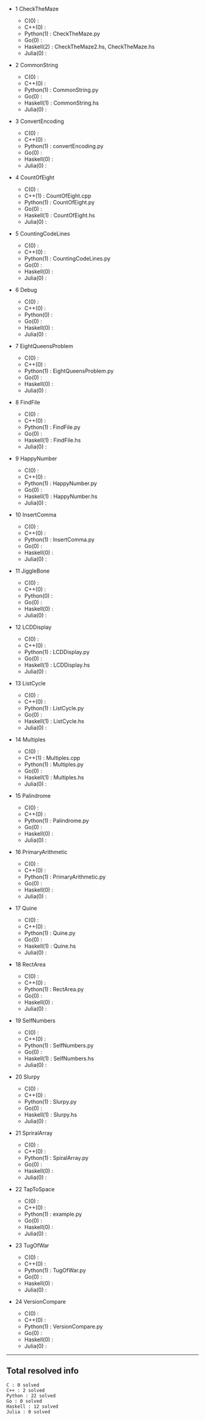 * 1 CheckTheMaze
	* C(0) : 
	* C++(0) : 
	* Python(1) : CheckTheMaze.py
	* Go(0) : 
	* Haskell(2) : CheckTheMaze2.hs, CheckTheMaze.hs
	* Julia(0) : 

* 2 CommonString
	* C(0) : 
	* C++(0) : 
	* Python(1) : CommonString.py
	* Go(0) : 
	* Haskell(1) : CommonString.hs
	* Julia(0) : 

* 3 ConvertEncoding
	* C(0) : 
	* C++(0) : 
	* Python(1) : convertEncoding.py
	* Go(0) : 
	* Haskell(0) : 
	* Julia(0) : 

* 4 CountOfEight
	* C(0) : 
	* C++(1) : CountOfEight.cpp
	* Python(1) : CountOfEight.py
	* Go(0) : 
	* Haskell(1) : CountOfEight.hs
	* Julia(0) : 

* 5 CountingCodeLines
	* C(0) : 
	* C++(0) : 
	* Python(1) : CountingCodeLines.py
	* Go(0) : 
	* Haskell(0) : 
	* Julia(0) : 

* 6 Debug
	* C(0) : 
	* C++(0) : 
	* Python(0) : 
	* Go(0) : 
	* Haskell(0) : 
	* Julia(0) : 

* 7 EightQueensProblem
	* C(0) : 
	* C++(0) : 
	* Python(1) : EightQueensProblem.py
	* Go(0) : 
	* Haskell(0) : 
	* Julia(0) : 

* 8 FindFile
	* C(0) : 
	* C++(0) : 
	* Python(1) : FindFile.py
	* Go(0) : 
	* Haskell(1) : FindFile.hs
	* Julia(0) : 

* 9 HappyNumber
	* C(0) : 
	* C++(0) : 
	* Python(1) : HappyNumber.py
	* Go(0) : 
	* Haskell(1) : HappyNumber.hs
	* Julia(0) : 

* 10 InsertComma
	* C(0) : 
	* C++(0) : 
	* Python(1) : InsertComma.py
	* Go(0) : 
	* Haskell(0) : 
	* Julia(0) : 

* 11 JiggleBone
	* C(0) : 
	* C++(0) : 
	* Python(0) : 
	* Go(0) : 
	* Haskell(0) : 
	* Julia(0) : 

* 12 LCDDisplay
	* C(0) : 
	* C++(0) : 
	* Python(1) : LCDDisplay.py
	* Go(0) : 
	* Haskell(1) : LCDDisplay.hs
	* Julia(0) : 

* 13 ListCycle
	* C(0) : 
	* C++(0) : 
	* Python(1) : ListCycle.py
	* Go(0) : 
	* Haskell(1) : ListCycle.hs
	* Julia(0) : 

* 14 Multiples
	* C(0) : 
	* C++(1) : Multiples.cpp
	* Python(1) : Multiples.py
	* Go(0) : 
	* Haskell(1) : Multiples.hs
	* Julia(0) : 

* 15 Palindrome
	* C(0) : 
	* C++(0) : 
	* Python(1) : Palindrome.py
	* Go(0) : 
	* Haskell(0) : 
	* Julia(0) : 

* 16 PrimaryArithmetic
	* C(0) : 
	* C++(0) : 
	* Python(1) : PrimaryArithmetic.py
	* Go(0) : 
	* Haskell(0) : 
	* Julia(0) : 

* 17 Quine
	* C(0) : 
	* C++(0) : 
	* Python(1) : Quine.py
	* Go(0) : 
	* Haskell(1) : Quine.hs
	* Julia(0) : 

* 18 RectArea
	* C(0) : 
	* C++(0) : 
	* Python(1) : RectArea.py
	* Go(0) : 
	* Haskell(0) : 
	* Julia(0) : 

* 19 SelfNumbers
	* C(0) : 
	* C++(0) : 
	* Python(1) : SelfNumbers.py
	* Go(0) : 
	* Haskell(1) : SelfNumbers.hs
	* Julia(0) : 

* 20 Slurpy
	* C(0) : 
	* C++(0) : 
	* Python(1) : Slurpy.py
	* Go(0) : 
	* Haskell(1) : Slurpy.hs
	* Julia(0) : 

* 21 SpriralArray
	* C(0) : 
	* C++(0) : 
	* Python(1) : SpiralArray.py
	* Go(0) : 
	* Haskell(0) : 
	* Julia(0) : 

* 22 TapToSpace
	* C(0) : 
	* C++(0) : 
	* Python(1) : example.py
	* Go(0) : 
	* Haskell(0) : 
	* Julia(0) : 

* 23 TugOfWar
	* C(0) : 
	* C++(0) : 
	* Python(1) : TugOfWar.py
	* Go(0) : 
	* Haskell(0) : 
	* Julia(0) : 

* 24 VersionCompare
	* C(0) : 
	* C++(0) : 
	* Python(1) : VersionCompare.py
	* Go(0) : 
	* Haskell(0) : 
	* Julia(0) : 

----------------------------------------
Total resolved info
----------------------------------------
	C : 0 solved
	C++ : 2 solved
	Python : 22 solved
	Go : 0 solved
	Haskell : 12 solved
	Julia : 0 solved

